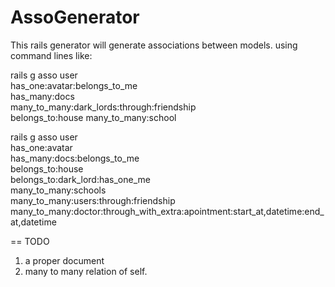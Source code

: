 # AssoGenerator
This rails generator will generate associations between models. 
using command lines like:

rails g asso user  \
   has_one:avatar:belongs_to_me \
   has_many:docs \
   many_to_many:dark_lords:through:friendship \
   belongs_to:house many_to_many:school

   rails g asso user \
      has_one:avatar \
      has_many:docs:belongs_to_me \
      belongs_to:house \
      belongs_to:dark_lord:has_one_me \
      many_to_many:schools \
      many_to_many:users:through:friendship 
      many_to_many:doctor:through_with_extra:apointment:start_at,datetime:end_at,datetime
      
== TODO
  1. a proper document
  2. many to many relation of self.
